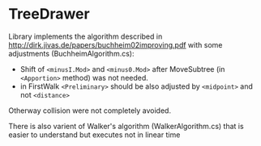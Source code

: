 # TreeDrawer
Library implements the algorithm described in http://dirk.jivas.de/papers/buchheim02improving.pdf with some adjustments (BuchheimAlgorithm.cs):
 - Shift of `<minusI.Mod>` and `<minus0.Mod>` after MoveSubtree (in `<Apportion>` method) was not needed.
 - in FirstWalk `<Preliminary>` should be also adjusted by `<midpoint>` and not `<distance>`
 
 Otherway collision were not completely avoided.

There is also varient of Walker's algorithm (WalkerAlgorithm.cs) that is easier to understand but executes not in linear time
